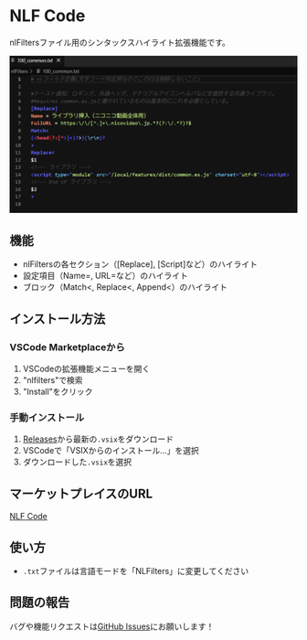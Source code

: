 # NLF Code

nlFiltersファイル用のシンタックスハイライト拡張機能です。

![Cover](./images/NLF-Code%20Cover.png)

## 機能
- nlFiltersの各セクション（[Replace], [Script]など）のハイライト
- 設定項目（Name=, URL=など）のハイライト
- ブロック（Match<, Replace<, Append<）のハイライト

## インストール方法

### VSCode Marketplaceから
1. VSCodeの拡張機能メニューを開く
2. "nlfilters"で検索
3. "Install"をクリック

### 手動インストール
1. [Releases](https://github.com/roflsunriz/nlFilters-Syntax-HighLighter/releases)から最新の`.vsix`をダウンロード
2. VSCodeで「VSIXからのインストール...」を選択
3. ダウンロードした`.vsix`を選択

## マーケットプレイスのURL
[NLF Code](https://marketplace.visualstudio.com/items?itemName=roflsunriz.nlf-code)

## 使い方
- `.txt`ファイルは言語モードを「NLFilters」に変更してください

## 問題の報告
バグや機能リクエストは[GitHub Issues](https://github.com/roflsunriz/nlFilters-Syntax-HighLighter/issues)にお願いします！
